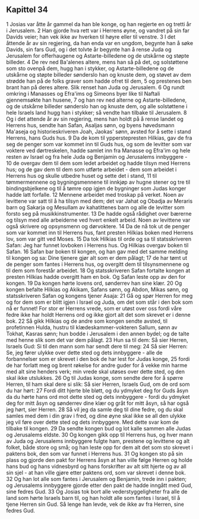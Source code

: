 ## Kapittel 34

1 Josias var åtte år gammel da han ble konge, og han regjerte en og tretti år i Jerusalem.
2 Han gjorde hva rett var i Herrens øyne, og vandret på sin far Davids veier; han vek ikke av hverken til høyre eller til venstre.
3 I det åttende år av sin regjering, da han enda var en ungdom, begynte han å søke Davids, sin fars Gud, og i det tolvte år begynte han å rense Juda og Jerusalem for offerhaugene og Astarte-billedene og de utskårne og støpte billeder.
4 De rev ned Ba'alenes altere, mens han så på det, og solstøttene som sto ovenpå dem, hugg han i stykker, og Astarte-billedene og de utskårne og støpte billeder sønderslo han og knuste dem, og støvet av dem strødde han på de folks graver som hadde ofret til dem,
5 og prestenes ben brant han på deres altere. Slik renset han Juda og Jerusalem.
6 Og rundt omkring i Manasses og Efra'ims og Simeons byer like til Naftali gjennemsøkte han husene,
7 og han rev ned alterne og Astarte-billedene, og de utskårne billeder sønderslo han og knuste dem, og alle solstøttene i hele Israels land hugg han i stykker; så vendte han tilbake til Jerusalem.
8 Og i det attende år av sin regjering, mens han holdt på å rense landet og Herrens hus, sendte han Safan, Asaljas sønn, og byens høvedsmann Ma'aseja og historieskriveren Joah, Jaokas' sønn, avsted for å sette i stand Herrens, hans Guds hus.
9 Da de kom til ypperstepresten Hilkias, gav de fra seg de penger som var kommet inn til Guds hus, og som de levitter som var voktere ved dørtreskelen, hadde samlet inn fra Manasse og Efra'im og hele resten av Israel og fra hele Juda og Benjamin og Jerusalems innbyggere -
10 de overgav dem til dem som ledet arbeidet og hadde tilsyn med Herrens hus; og de gav dem til dem som utførte arbeidet - dem som arbeidet i Herrens hus og skulle utbedre huset og sette det i stand,
11 til tømmermennene og bygningsmennene til innkjøp av hugne stener og tre til bindingsbjelkene og til å tømre opp igjen de bygninger som Judas konger hadde latt forfalle.
12 Mennene arbeidet med troskap på verket. Noen av levittene var satt til å ha tilsyn med dem; det var Jahat og Obadja av Meraris barn og Sakarja og Mesullam av kahatittenes barn og alle de levitter som forsto seg på musikkinstrumenter.
13 De hadde også rådighet over bærerne og tilsyn med alle arbeiderne ved hvert enkelt arbeid. Noen av levittene var også skrivere og opsynsmenn og dørvoktere.
14 Da de nå tok ut de penger som var kommet inn til Herrens hus, fant presten Hilkias boken med Herrens lov, som var gitt ved Moses.
15 Da tok Hilkias til orde og sa til statsskriveren Safan: Jeg har funnet lovboken i Herrens hus. Og Hilkias overgav boken til Safan.
16 Safan bar boken til kongen, og han gav med det samme melding til kongen og sa: Dine tjenere gjør alt som er dem pålagt;
17 de har tømt ut de penger som fantes i Herrens hus, og overgitt dem til tilsynsmennene og til dem som forestår arbeidet.
18 Og statsskriveren Safan fortalte kongen at presten Hilkias hadde overgitt ham en bok. Og Safan leste opp av den for kongen.
19 Da kongen hørte lovens ord, sønderrev han sine klær.
20 Og kongen befalte Hilkias og Akikam, Safans sønn, og Abdon, Mikas sønn, og statsskriveren Safan og kongens tjener Asaja:
21 Gå og spør Herren for meg og for dem som er blitt igjen i Israel og Juda, om det som står i den bok som nå er funnet! For stor er Herrens vrede, som er utøst over oss fordi våre fedre ikke har holdt Herrens ord og ikke gjort alt det som skrevet er i denne bok.
22 Så gikk Hilkias og de andre som kongen sendte avsted, til profetinnen Hulda, hustru til klædeskammer-vokteren Sallum, sønn av Tokhat, Kasras sønn; hun bodde i Jerusalem i den annen bydel; og de talte med henne slik som det var dem pålagt.
23 Hun sa til dem: Så sier Herren, Israels Gud: Si til den mann som har sendt dere til meg:
24 Så sier Herren: Se, jeg fører ulykke over dette sted og dets innbyggere - alle de forbannelser som er skrevet i den bok de har lest for Judas konge,
25 fordi de har forlatt meg og brent røkelse for andre guder for å vekke min harme med alt sine henders verk; min vrede skal utøses over dette sted, og den skal ikke utslukkes.
26 Og til Judas konge, som sendte dere for å spørre Herren, til ham skal dere si slik: Så sier Herren, Israels Gud, om de ord som du har hørt:
27 Fordi ditt hjerte ble bløtt, og du ydmyket deg for Guds åsyn da du hørte hans ord mot dette sted og dets innbyggere - fordi du ydmyket deg for mitt åsyn og sønderrev dine klær og gråt for mitt åsyn, så har også jeg hørt, sier Herren.
28 Så vil jeg da samle deg til dine fedre, og du skal samles med dem i din grav i fred, og dine øyne skal ikke se all den ulykke jeg vil føre over dette sted og dets innbyggere. Med dette svar kom de tilbake til kongen.
29 Da sendte kongen bud og lot kalle sammen alle Judas og Jerusalems eldste.
30 Og kongen gikk opp til Herrens hus, og hver mann av Juda og Jerusalems innbyggere fulgte ham, prestene og levittene og alt folket, både store og små; og han leste opp for dem alt det som sto skrevet i paktens bok, den som var funnet i Herrens hus.
31 Og kongen sto på sin plass og gjorde den pakt for Herrens åsyn at han ville følge Herren og holde hans bud og hans vidnesbyrd og hans forskrifter av alt sitt hjerte og av all sin sjel - at han ville gjøre etter paktens ord, som var skrevet i denne bok.
32 Og han lot alle som fantes i Jerusalem og Benjamin, trede inn i pakten; og Jerusalems innbyggere gjorde etter den pakt de hadde inngått med Gud, sine fedres Gud.
33 Og Josias tok bort alle vederstyggeligheter fra alle de land som hørte Israels barn til, og han holdt alle som fantes i Israel, til å tjene Herren sin Gud. Så lenge han levde, vek de ikke av fra Herren, sine fedres Gud.

